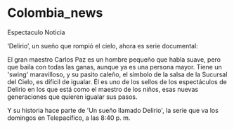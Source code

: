 # Colombia_news

Espectaculo Noticia 

‘Delirio’, un sueño que rompió el cielo, ahora es serie documental:

El gran maestro Carlos Paz es un hombre pequeño que habla suave, pero que baila con todas las ganas, aunque ya es una persona mayor. Tiene un 'swing' maravilloso, y su pasito caleño, el símbolo de la salsa de la Sucursal del Cielo, es difícil de igualar.
Él es uno de los sellos de los espectáculos de Delirio en los que está como el maestro de los niños, esas nuevas generaciones que quieren igualar sus pasos.

Y su historia hace parte de 'Un sueño llamado Delirio', la serie que va los domingos en Telepacífico, a las 8:40 p. m.
